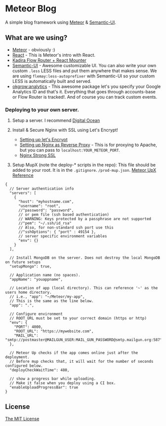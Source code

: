 # Meteor Blog
A simple blog framework using [Meteor](https://meteor.com) & [Semantic-UI](http://semantic-ui.com/).

## What are we using?
* [Meteor](https://www.meteor.com/) - obviously :)
* [React](https://www.meteor.com/tutorials/react/creating-an-app) - This is Meteor's intro with React.
* [Kadira Flow Router + React Mounter](https://voice.kadira.io/getting-started-with-meteor-1-3-and-react-15e071e41cd1#.441xpasbc)
* [Semantic-UI](http://semantic-ui.com/) - Awesome customizable UI.  You can also write your own custom `.less` LESS files and put them anywhere that makes sense.  We are using `flemay:less-autoprefixer` with Semantic-UI so your custom LESS is automatically built and served.
* [okgrow:analytics](https://atmospherejs.com/okgrow/analytics) - This awesome package let's you specify your Google Analytics ID and that's it.  Everything that goes through accounts-base or Flow Router is tracked!.  And of course you can track custom events.

### Deploying to your own server.
1. Setup a server.  I recommend [Digital Ocean](https://www.digitalocean.com/)
2. Install & Secure Nginx with SSL using Let's Encrypt!
    * [Setting up let's Encrypt](https://www.digitalocean.com/community/tutorials/how-to-secure-nginx-with-let-s-encrypt-on-ubuntu-14-04)
    * [Setting up Nginx as Reverse Proxy](https://www.digitalocean.com/community/tutorials/how-to-configure-nginx-as-a-reverse-proxy-for-apache) - This is for proxying to Apache, but you can pass to `localhost:YOUR_METEOR_PORT`.
    * [Nginx Strong SSL](https://raymii.org/s/tutorials/Strong_SSL_Security_On_nginx.html)

3. Setup MupX (note the deploy-* scripts in the repo): This file should be added to your root.  It is in the `.gitignore`. `/prod-mup.json`. [Meteor UpX Reference](https://github.com/arunoda/meteor-up/blob/mupx/README.md)
```
{
  // Server authentication info
  "servers": [
    {
      "host": "myhostname.com",
      "username": "root",
      //"password": "password",
      // or pem file (ssh based authentication)
      // WARNING: Keys protected by a passphrase are not supported
      //"pem": "~/.ssh/id_rsa"
      // Also, for non-standard ssh port use this
      //"sshOptions": { "port" : 49154 },
      // server specific environment variables
      "env": {}
    }
  ],

  // Install MongoDB on the server. Does not destroy the local MongoDB on future setups
  "setupMongo": true,

  // Application name (no spaces).
  "appName": "youappname",

  // Location of app (local directory). This can reference '~' as the users home directory.
  // i.e., "app": "~/Meteor/my-app",
  // This is the same as the line below.
  "app": ".",

  // Configure environment
  // ROOT_URL must be set to your correct domain (https or http)
  "env": {
    "PORT": 4000,
    "ROOT_URL": "https://mywebsite.com",
    "MAIL_URL": "smtp://postmaster@MAILGUN_USER:MAIL_GUN_PASSWORD@smtp.mailgun.org:587"
  },

  // Meteor Up checks if the app comes online just after the deployment.
  // Before mup checks that, it will wait for the number of seconds configured below.
  "deployCheckWaitTime": 480,

  // show a progress bar while uploading.
  // Make it false when you deploy using a CI box.
  "enableUploadProgressBar": true
}
```

## License
[The MIT License](./LICENSE)